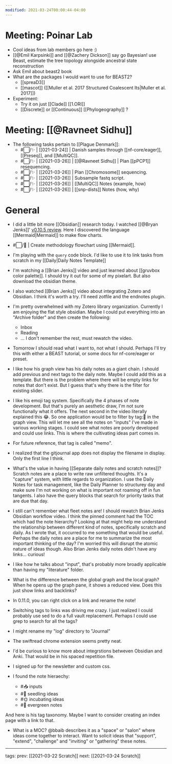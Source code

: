 ```yaml
---
modified: 2021-03-24T00:00:44-04:00
---
```


# Meeting: Poinar Lab

- Cool ideas from lab members go here :)
- [[@Emil Karpsinki]] and [[@Zachery Dickson]] say go Bayesian! use Beast, estimate the tree topology alongside ancestral state reconstruction
- Ask Emil about beast2 book
- What are the packages I would want to use for BEAST2?
	- [[spreaD3]]
	- [[mascot]] ([[Muller et al. 2017 Structured Coalescent Its|Muller et al. 2017]])
- Experiment:
	- Try it on just [[Clade]] [[1.ORI]]
	- [[Discrete]] or [[Continuous]] [[Phylogeography]] ?

# Meeting: [[@Ravneet Sidhu]]
- The following tasks pertain to [[Plague Denmark]]:
	- #⬜/✨ | [[021-03-24]] | Danish samples through [[nf-core/eager]], [[Preseq]], and [[MultiQC]].
	- #⬜/✨  | [[2021-03-26]] | [[@Ravneet Sidhu]] | Plan [[pPCP1]] resequencing.
	- #⬜/✨ | [[2021-03-26]] |  Plan [[Chromosome]] sequencing.
	- #⬜/✨ | [[2021-03-26]] | Subsample fastq script.
	- #⬜/✨ | [[2021-03-26]] | [[MultiQC]] Notes (example, how)
	- #⬜/✨ | [[2021-03-26]] | [[snp-dists]] Notes (how, why)
	
# General

- I did a little bit more [[Obsidian]] research today. I watched [[@Bryan Jenks]]' [v0.10.5 review](https://www.youtube.com/watch?v=hUCMGw8uMRg&ab_channel=BryanJenks). Here I discovered the language [[Mermaid|Mermaid]] to make flow charts.
- #⬜/🚂 | Create methodology flowchart using [[Mermaid]].

- I'm playing with the ```query``` code block. I'd like to use it to link tasks from scratch in my [[Daily|Daily Notes Template]]

- I'm watching a [[Brian Jenks]] video and just learned about [[gruvbox color palette]]. I should try it out for some of my pixelart. But also download the obsidian theme.

- I also watched [[Brian Jenks]] video about integrating Zotero and Obsidian. I think it's worth a try. I'll need zotfile and the endnotes plugin.

- I'm pretty overwhelmed with my Zotero library organization. Currently I am enjoying the flat style obsidian. Maybe I could put everything into an "Archive folder" and then create the following:
  - Inbox
  - Reading
  - ... I don't remember the rest, must rewatch the video.

- Tomorrow I should read what I want to, not what I should. Perhaps I'll try this with either a BEAST tutorial, or some docs for nf-core/eager or preset.

- I like how his graph view has his daily notes as a giant chain. I should add previous and next tags to the daily note. Maybe I could add this as a template. But there is the problem where there will be empty links for notes that don't exist. But I guess that's why there is the filter for existing slider.

- I like his emoji tag system. Specifically the 4 phases of note development. But that's purely an aesthetic draw, I'm not sure functionally what it offers. The next second in the video literally explained this :joy:. So one application would be to filter by tag::pencil: in the graph view. This will let me see all the notes on "inputs" I've made in various working stages. I could see what notes are poorly developed and could use links. This is where the cultivating ideas part comes in.

- For future reference, that tag is called "memo".

- I realized that the gitjournal app does not display the filename in display. Only the first line I think.

- What's the value in having [[Separate daily notes and scratch notes]]? Scratch notes are a place to write raw unfiltered thoughts. It's a "capture" system, with little regards to organization. I use the Daily Notes for task management, like the Daily Planner to structurey day and make sure I'm not working on what is important not roaming off in fun tangents. I also have the query blocks that search for priority tasks that are due that day.

- I still can't remember what fleet notes are! I should rewatch Brian Jenks Obsidian workflow video. I think the pinned comment had the TOC which had the note hierarchy? Looking at that might help me understand the relationship between different kind of notes, specifically scratch and daily. As I wrote that, it occurred to me something that would be useful. Perhaps the daily notes are a place for me to summarize the most important thinking of the day? I'm worried this will disrupt the atomic nature of ideas though. Also Brian Jenks daily notes didn't have any links... curious!

- I like how he talks about "input", that's probably more broadly applicable than having my "literature" folder.

- What is the difference between the global graph and the local graph? When he opens up the graph pane, it shows a reduced view. Does this just show links and backlinks?

- In 0.11.0, you can right click on a link and rename the note!

- Switching tags to links was driving me crazy. I just realized I could probably use sed to do a full vault replacement. Perhaps I could use grep to search for all the tags?

- I might rename my "log" directory to "Journal"

- The swiftread chrome extension seems pretty neat.

- I'd be curious to know more about integrstions betweven Obsidian and Anki. That would be in his spaced repetition file.

- I signed up for the newsletter and custom css. 

- I found the note hieraechy:
  - #:inbox_tray: inputs
  - #:seedling: seedling ideas
  - #:sun_with_face: incubating ideas
  - #:evergreen_tree: evergreen notes

And here is his tag taxonomy. Maybe I want to consider creating an index page with a link to that.

- What is a MOC? @bbaib describes it as a "space" or "salon" where ideas come together to interact. Want to solicit ideas that "support", "extend", "challenge" and "inviting" or "gathering" these notes.


---

tags:
prev: [[2021-03-22 Scratch]]
next: [[2021-03-24 Scratch]]